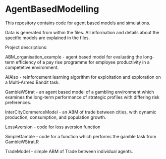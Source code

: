 # AgentBasedModelling
This repository contains code for agent based models and simulations.

Data is generated from within the files. All information and details about the specific models are explained in the files.


Project descriptions:

ABM_organisation_example - agent based model for evaluating the long-term efficiency of a pay rise programme for employee productivity in a competetive environment.

AIAlso - reinforcement learning algorithm for exploitation and exploration on a Multi-Armed Bandit task.

GambleWStrat - an agent based model of a gambling environment which examines the long-term performance of strategic profiles with differing risk preferences.

InterCityCommerceModel - an ABM of trade between cities, with dynamic production, consumption, and population growth. 

LossAversion - code for loss aversion function

SimpleGamble - code for a function which performs the gamble task from GambleWStrat.R

TradeModel - simple ABM of Trade between individual agents.
